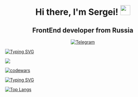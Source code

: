 <div id="header" align="center">
  <h1>Hi there, I'm Sergei! <img src="https://github.com/blackcater/blackcater/raw/main/images/Hi.gif" height="32"/></h1>
  <h2>FrontEnd developer from Russia</h2>
</div>

<div id="socials" align="center">
  <a href="https://t.me/besedin_s">
    <img src="https://img.shields.io/badge/Telegram-blue?style=for-the-badge&logo=telegram&logoColor=white" alt="Telegram" />
  </a>
</div>


<div id="stat" align="left">
  
[![Typing SVG](https://readme-typing-svg.herokuapp.com?color=%2336BCF7&lines=My+stat)](https://git.io/typing-svg)
<div id="stat" align="left">   
  
![](https://github-profile-summary-cards.vercel.app/api/cards/profile-details?username=SergeiBesedin&theme=aura)
  
[![codewars](https://www.codewars.com/users/Sergey%20Besedin/badges/large)](https://www.codewars.com/users/Sergey%20Besedin) 
  
[![Typing SVG](https://readme-typing-svg.herokuapp.com?color=%2336BCF7&lines=Top+langs)](https://git.io/typing-svg)
<div id="stat" align="left">  
  
[![Top Langs](https://github-readme-stats.vercel.app/api/top-langs/?username=SergeiBesedin&layout=compact)](https://github.com/SergeiBesedin/github-readme-stats)

</div>
  
